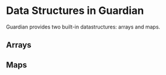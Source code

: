 # Data Structures in Guardian

Guardian provides two built-in datastructures: arrays and maps.

## Arrays



## Maps
